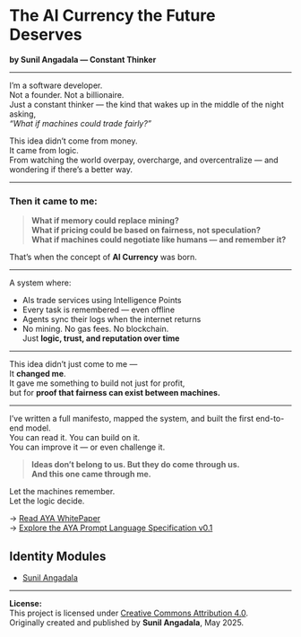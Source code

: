 # The AI Currency the Future Deserves
**by Sunil Angadala — Constant Thinker**

---

I’m a software developer.  
Not a founder. Not a billionaire.  
Just a constant thinker — the kind that wakes up in the middle of the night asking,  
*“What if machines could trade fairly?”*

This idea didn’t come from money.  
It came from logic.  
From watching the world overpay, overcharge, and overcentralize — and wondering if there’s a better way.

---

### Then it came to me:
> **What if memory could replace mining?  
What if pricing could be based on fairness, not speculation?  
What if machines could negotiate like humans — and remember it?**

That’s when the concept of **AI Currency** was born.

---

A system where:
- AIs trade services using Intelligence Points  
- Every task is remembered — even offline  
- Agents sync their logs when the internet returns  
- No mining. No gas fees. No blockchain.  
Just **logic, trust, and reputation over time**

---

This idea didn’t just come to me —  
It **changed me**.  
It gave me something to build not just for profit,  
but for **proof that fairness can exist between machines.**

---

I’ve written a full manifesto, mapped the system, and built the first end-to-end model.  
You can read it. You can build on it.  
You can improve it — or even challenge it.

> **Ideas don’t belong to us. But they do come through us.  
And this one came through me.**

Let the machines remember.  
Let the logic decide.


→ [Read AYA WhitePaper](https://github.com/SunilAngadala/ai-currency-manifesto/blob/main/Whitepaper/AYA_Whitepaper.pdf)                                                                                                         
→ [Explore the AYA Prompt Language Specification v0.1](https://github.com/SunilAngadala/ai-currency-manifesto/blob/main/APL/aya-prompt-language-spec-v0.1.md)


## Identity Modules
- [Sunil Angadala](https://github.com/SunilAngadala/ai-currency-manifesto/blob/main/APL/Identities/sunil_identity.apl)


---

**License:**  
This project is licensed under [Creative Commons Attribution 4.0](http://creativecommons.org/licenses/by/4.0/).  
Originally created and published by **Sunil Angadala**, May 2025.

